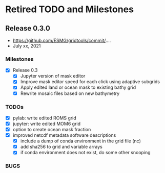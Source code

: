 # Retired TODO and Milestones

## Release 0.3.0
 * https://github.com/ESMG/gridtools/commit/....
 * July xx, 2021

### Milestones

 - [X] Release 0.3
    - [X] Jupyter version of mask editor
    - [X] Improve mask editor speed for each click using adaptive subgrids
    - [X] Apply edited land or ocean mask to existing bathy grid
    - [X] Rewrite mosaic files based on new bathymetry

### TODOs

 - [X] pylab: write edited ROMS grid
 - [X] jupyter: write edited MOM6 grid
 - [X] option to create ocean mask fraction
 - [X] improved netcdf metadata software descriptions
   - [X] include a dump of conda environment in the grid file (nc)
   - [X] add sha256 to grid and variable arrays
   - [X] if conda environment does not exist, do some other snooping

### BUGS

